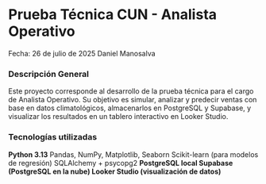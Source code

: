 # Prueba Técnica CUN - Analista Operativo
Fecha: 26 de julio de 2025
Daniel Manosalva

### Descripción General
Este proyecto corresponde al desarrollo de la prueba técnica para el cargo de Analista Operativo. Su objetivo es simular, analizar y predecir ventas con base en datos climatológicos, almacenarlos en PostgreSQL y Supabase, y visualizar los resultados en un tablero interactivo en Looker Studio.

### Tecnologías utilizadas
**Python 3.13**
Pandas, NumPy, Matplotlib, Seaborn
Scikit-learn (para modelos de regresión)
SQLAlchemy + psycopg2
**PostgreSQL local
Supabase (PostgreSQL en la nube)
Looker Studio (visualización de datos)**
